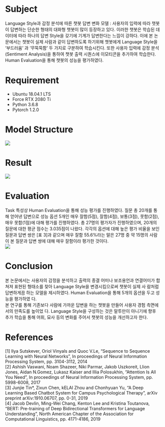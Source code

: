 # Subject
Language Style과 감정 분석에 따른 챗봇 답변 변화 모델 : 
사용자의 입력에 따라 챗봇이 답변하는 단순한 형태의 대화형 챗봇이 많이 등장하고 있다. 이러한 챗봇은 학습된 데이터에 따라 하나의 답변 Style을 갖기에 기계가 답변한다는 느낌이 강하다. 이에 본 논문에서는 챗봇이 실제 사람과 같이 답변하도록 하기위해 챗봇에게 Language Style을 ‘부드러움’ 과 ‘무뚝뚝함’ 두 가지로 구분하여 학습시킨다. 또한 사용자 입력에 감정 분석(Sentiment Analysis)을 통하여 챗봇 출력 시퀀스에 이모티콘을 추가하여 학습한다. Human Evaluation을 통해 챗봇의 성능을 평가하였다.

# Requirement
- Ubuntu 18.04.1 LTS
- Force RTX 2080 Ti
- Python 3.6.8
- Pytorch 1.2.0

# Model Structure
<img src = 'https://user-images.githubusercontent.com/55969260/85481753-65f30480-b5fd-11ea-8449-ba55a7ffd404.png'>

# Result
<img src = 'https://user-images.githubusercontent.com/55969260/85481920-c5e9ab00-b5fd-11ea-8010-27aa603fd78e.png'>

# Evaluation
Task 특성상 Human Evaluation을 통해 성능 평가를 진행하였다. 질문 총 20개를 통해 얻어낸 답변으로 성능 옵션 5개인 매우 잘함(5점), 잘함(4점), 보통(3점), 못함(2점), 매우 못함(1점)에 대해 평가를 진행하였다. 총 27명의 평가자가 진행하였으며, 20개의 질문에 대한 평균 점수는 3.035점이 나왔다. 각각의 옵션에 대해 높은 평가 비율을 보인 질문과 답변 쌍은 [표 3]과 같으며 매우 잘함 55.6%라는 말은 27명 중 약 15명의 사람이 본 질문과 답변 쌍에 대해 매우 잘함이라 평가한 것이다. 
<br>
<img src = 'https://user-images.githubusercontent.com/55969260/85482220-fcbfc100-b5fd-11ea-9601-4627175415b1.png'>

# Conclusion
본 논문에서는 사용자의 감정을 분석하고 출력의 종결 어미나 보조용언과 연결어미가 합쳐져 표현된 형태소를 찾아 Language Style을 변경시킴으로써 챗봇이 실제 사 람처럼 답변하게끔 하는 모델을 제시하였다. Human Evaluation을 통해 5개의 옵션을 두고 성능을 평가하였 다. 
<br> 본 연구를 통해 기존보다 사람에 가까운 답변을 하는 챗봇을 만들어 사용자 경험 측면에서의 만족도를 높이었 다. Language Style을 구성하는 것은 말투만이 아니기에 향후 추가 학습을 통해 어휘, 묘사 등의 변화를 주어서 챗봇의 성능을 개선하고자 한다.

# References
[1] Ilya Sutskever, Oriol Vinyals and Quoc V.Le, “Sequence to Sequence Learning with Neural Networks”, In proceedings of Neural Information Processing System, pp. 3104-3112, 2014 
<br>[2] Ashish Vaswani, Noam Shazeer, Niki Parmar, Jakob Uszkoreit, Llion Jones, Aidan N.Gomez, Lukasz Kaiser and Illia Polosukhin, “Attention Is All You Need”, In proceedings of Neural Information Processing System, pp. 5998-6008, 2017 
<br>[3] Junjie Tin*, Zixun Chen, kELAI Zhou and Chonhyuan Yu, “A Deep Learning Based Chatbot System for Campus Psychological Therapy”, arXiv preprint arXiv:1910.06707, pp. 0-31, 2019 
<br>[4] Jacob Devlin, Ming-Wei Chang, Kenton Lee and Kristina Toutanova, “BERT: Pre-training of Deep Bidirectional Transformers for Language Understanding”, North American Chapter of the Association for Computational Linguistics, pp. 4171-4186, 2019 
